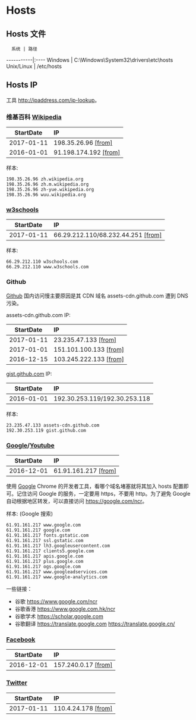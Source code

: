 # Hosts

## Hosts 文件

      系统 | 路径
-----------|:----
   Windows | C:\Windows\System32\drivers\etc\hosts
Unix/Linux | /etc/hosts

## Hosts IP

工具 <http://ipaddress.com/ip-lookup>。


### 维基百科 [Wikipedia]

 StartDate | IP
-----------|:----|
2017-01-11 | 198.35.26.96 [[from]][laod-hosts]
2016-01-01 | 91.198.174.192 [[from]][laod-hosts]

样本:
```
198.35.26.96 zh.wikipedia.org
198.35.26.96 zh.m.wikipedia.org
198.35.26.96 zh-yue.wikipedia.org
198.35.26.96 wuu.wikipedia.org
```


### [w3schools]

 StartDate | IP
-----------|:----|
2017-01-11 | 66.29.212.110/68.232.44.251 [[from]][laod-hosts]

样本:
```
66.29.212.110 w3schools.com
66.29.212.110 www.w3schools.com
```


### Github

[Github] 国内访问慢主要原因是其 CDN 域名 assets-cdn.github.com 遭到 DNS 污染。

assets-cdn.github.com IP: 

 StartDate | IP
-----------|:----
2017-01-11 | 23.235.47.133 [[from]][github-cdn-ip1]
2017-01-01 | 151.101.100.133 [[from]][github-cdn-ip2]
2016-12-15 | 103.245.222.133 [[from]][github-cdn-ip1]

[gist.github.com](https://gist.github.com) IP:

 StartDate | IP
-----------|:----
2016-01-01 | 192.30.253.119/192.30.253.118

[github-cdn-ip1]: http://www.selfrebuild.net/2016/11/01/github-fast-host/
[github-cdn-ip2]: https://github.com/chenxuhua/chenxuhua.github.io/issues/3


样本:
```
23.235.47.133 assets-cdn.github.com
192.30.253.119 gist.github.com
```


### [Google]/[Youtube]

 StartDate | IP
-----------|:----
2016-12-01 | 61.91.161.217 [[from]][laod-hosts]

使用 [Google] Chrome 的开发者工具，看哪个域名堵塞就将其加入 hosts 配置即可。记住访问 Google 的服务，一定要用 https，不要用 http。为了避免 Google 自动根据地区转发，可以直接访问 <https://google.com/ncr>。

样本: (Google 搜索)
```
61.91.161.217 www.google.com
61.91.161.217 google.com
61.91.161.217 fonts.gstatic.com
61.91.161.217 ssl.gstatic.com
61.91.161.217 lh3.googleusercontent.com
61.91.161.217 clients5.google.com
61.91.161.217 apis.google.com
61.91.161.217 plus.google.com
61.91.161.217 ogs.google.com
61.91.161.217 www.googleadservices.com
61.91.161.217 www.google-analytics.com
```

一些链接：

- 谷歌 <https://www.google.com/ncr>  
- 谷歌香港 <https://www.google.com.hk/ncr>  
- 谷歌学术 <https://scholar.google.com>
- 谷歌翻译 <https://translate.google.com> <https://translate.google.cn/>

### [Facebook]

 StartDate | IP
-----------|:----
2016-12-01 | 157.240.0.17 [[from]][laod-hosts]


### [Twitter]

 StartDate | IP
-----------|:----
2017-01-11 | 110.4.24.178 [[from]][laod-hosts]


[laod-hosts]: https://laod.cn/hosts
[Github]: https://github.com
[Wikipedia]: https://zh.wikipedia.org
[Google]: https://google.com/ncr
[Youtube]: https://www.youtube.com/
[Facebook]: https://www.facebook.com
[Twitter]: https://www.twitter.com
[w3schools]: http://www.w3schools.com